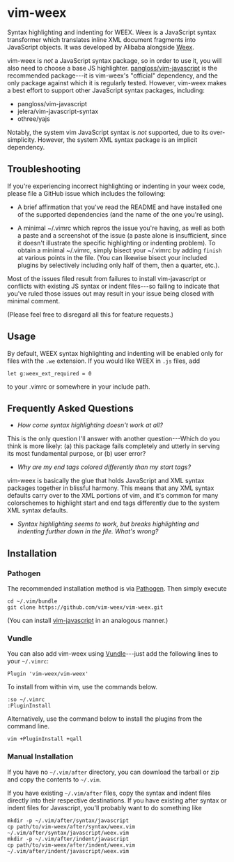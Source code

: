 vim-weex
=======

Syntax highlighting and indenting for WEEX.  Weex is a JavaScript syntax
transformer which translates inline XML document fragments into JavaScript
objects.  It was developed by Alibaba alongside [Weex][1].

vim-weex is _not_ a JavaScript syntax package, so in order to use it, you will
also need to choose a base JS highlighter.  [pangloss/vim-javascript][2] is the
recommended package---it is vim-weex's "official" dependency, and the only
package against which it is regularly tested.  However, vim-weex makes a best
effort to support other JavaScript syntax packages, including:
- pangloss/vim-javascript
- jelera/vim-javascript-syntax
- othree/yajs

Notably, the system vim JavaScript syntax is _not_ supported, due to its
over-simplicity.  However, the system XML syntax package is an implicit
dependency.

Troubleshooting
---------------

If you're experiencing incorrect highlighting or indenting in your weex code,
please file a GitHub issue which includes the following:

- A brief affirmation that you've read the README and have installed one of the
  supported dependencies (and the name of the one you're using).

- A minimal ~/.vimrc which repros the issue you're having, as well as both a
  paste and a screenshot of the issue (a paste alone is insufficient, since it
  doesn't illustrate the specific highlighting or indenting problem).  To
  obtain a minimal ~/.vimrc, simply bisect your ~/.vimrc by adding `finish` at
  various points in the file.  (You can likewise bisect your included plugins
  by selectively including only half of them, then a quarter, etc.).

Most of the issues filed result from failures to install vim-javascript or
conflicts with existing JS syntax or indent files---so failing to indicate that
you've ruled those issues out may result in your issue being closed with
minimal comment.

(Please feel free to disregard all this for feature requests.)

Usage
-----

By default, WEEX syntax highlighting and indenting will be enabled only for
files with the `.we` extension.  If you would like WEEX in `.js` files, add

```viml
let g:weex_ext_required = 0
```

to your .vimrc or somewhere in your include path.

Frequently Asked Questions
--------------------------

- _How come syntax highlighting doesn't work at all?_

This is the only question I'll answer with another question---Which do you
think is more likely: (a) this package fails completely and utterly in serving
its most fundamental purpose, or (b) user error?

- _Why are my end tags colored differently than my start tags?_

vim-weex is basically the glue that holds JavaScript and XML syntax packages
together in blissful harmony.  This means that any XML syntax defaults carry
over to the XML portions of vim, and it's common for many colorschemes to
highlight start and end tags differently due to the system XML syntax defaults.

- _Syntax highlighting seems to work, but breaks highlighting and indenting
  further down in the file.  What's wrong?_

Installation
------------

### Pathogen

The recommended installation method is via [Pathogen][3].  Then simply execute

    cd ~/.vim/bundle
    git clone https://github.com/vim-weex/vim-weex.git

(You can install [vim-javascript][2] in an analogous manner.)

### Vundle

You can also add vim-weex using [Vundle][4]---just add the following lines to
your `~/.vimrc`:

    Plugin 'vim-weex/vim-weex'

To install from within vim, use the commands below.

    :so ~/.vimrc
    :PluginInstall

Alternatively, use the command below to install the plugins from the command
line.

    vim +PluginInstall +qall

### Manual Installation

If you have no `~/.vim/after` directory, you can download the tarball or zip
and copy the contents to `~/.vim`.

If you have existing `~/.vim/after` files, copy the syntax and indent files
directly into their respective destinations.  If you have existing after syntax
or indent files for Javascript, you'll probably want to do something like

    mkdir -p ~/.vim/after/syntax/javascript
    cp path/to/vim-weex/after/syntax/weex.vim ~/.vim/after/syntax/javascript/weex.vim
    mkdir -p ~/.vim/after/indent/javascript
    cp path/to/vim-weex/after/indent/weex.vim ~/.vim/after/indent/javascript/weex.vim


[1]: https://github.com/alibaba/weex            "Weex"
[2]: https://github.com/pangloss/vim-javascript "pangloss: vim-javascript"
[3]: https://github.com/tpope/vim-pathogen      "tpope: vim-pathogen"
[4]: https://github.com/VundleVim/Vundle.vim    "VundleVim: Vundle.vim"
